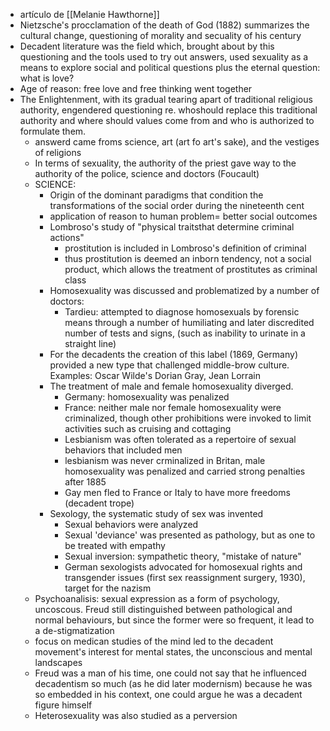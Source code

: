 - artículo de [[Melanie Hawthorne]]
- Nietzsche's procclamation of the death of God (1882) summarizes the cultural change, questioning of morality and secuality of his century
- Decadent literature was the field which, brought about by this questioning and the tools used to try out answers, used sexuality as a means to explore social and political questions plus the eternal question: what is love?
- Age of reason: free love and free thinking went together
- The Enlightenment, with its gradual tearing apart of traditional religious authority, engendered questioning re. whoshould replace this traditional authority and where should values come from and who is authorized to formulate them.
	- answerd came froms science, art (art fo art's sake), and the vestiges of religions
	- In terms of sexuality, the authority of the priest gave way to the authority of the police, science and doctors (Foucault)
	- SCIENCE:
		- Origin of the dominant paradigms that condition the transformations of the social order during the nineteenth cent
		- application of reason to human problem= better social outcomes
		- Lombroso's study of "physical traitsthat determine criminal actions"
			- prostitution is included in Lombroso's definition of criminal
			- thus prostitution is deemed an inborn tendency, not a social product, which allows the treatment of prostitutes as criminal class
		- Homosexuality was discussed and problematized by a number of doctors:
			- Tardieu: attempted to diagnose homosexuals by forensic means through a number of humiliating and later discredited number of tests and signs, (such as inability to urinate in a straight line)
		- For the decadents the creation of this label (1869, Germany) provided a new type that challenged middle-brow culture. Examples: Oscar Wilde's Dorian Gray, Jean Lorrain
		- The treatment of male and female homosexuality diverged. 
			- Germany: homosexuality was penalized
			- France: neither male nor female homosexuality were criminalized, though other prohibitions were invoked to limit activities such as cruising and cottaging
			- Lesbianism was often tolerated as a repertoire of sexual behaviors that included men
			- lesbianism was never crminalized in Britan, male homosexuality was penalized and carried strong penalties after 1885 
			- Gay men fled to France or Italy to have more freedoms (decadent trope)
		- Sexology, the systematic study of sex was invented
			- Sexual behaviors were analyzed
			- Sexual 'deviance' was presented as pathology, but as one to be treated with empathy
			- Sexual inversion: sympathetic theory, "mistake of nature"
			- German sexologists advocated for homosexual rights and transgender issues (first sex reassignment surgery, 1930), target for the nazism
	- Psychoanalisis: sexual expression as a form of psychology, uncoscous. Freud still distinguished between pathological and normal behaviours, but since the former were so frequent, it lead to a de-stigmatization
	- focus on medican studies of the mind led to the decadent movement's interest for mental states, the unconscious and mental landscapes
	- Freud was a man of his time, one could not say that he influenced decadentism so much (as he did later modernism) because he was so embedded in his context, one could argue he was a decadent figure himself
	- Heterosexuality was also studied as a perversion
			